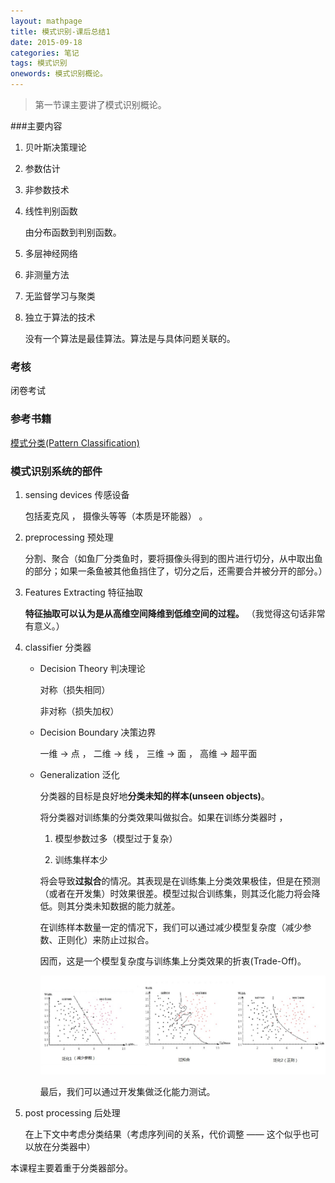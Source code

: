 ```yaml
---
layout: mathpage
title: 模式识别-课后总结1
date: 2015-09-18
categories: 笔记
tags: 模式识别
onewords: 模式识别概论。
---
```

> 第一节课主要讲了模式识别概论。


###主要内容

1. 贝叶斯决策理论

2. 参数估计

3. 非参数技术

4. 线性判别函数
    
    由分布函数到判别函数。

5. 多层神经网络

6. 非测量方法 

7. 无监督学习与聚类

8. 独立于算法的技术
    
    没有一个算法是最佳算法。算法是与具体问题关联的。

### 考核
    
闭卷考试

### 参考书籍

[模式分类(Pattern Classification)](https://onedrive.live.com/redir?resid=2B3C27B4725600B5!46775&authkey=!AInxfmKtQ6Io6ZA&ithint=file%2cpdf) 

### 模式识别系统的部件

1. sensing devices 传感设备

    包括麦克风 ， 摄像头等等（本质是环能器） 。 

2. preprocessing 预处理
    
    分割、聚合（如鱼厂分类鱼时，要将摄像头得到的图片进行切分，从中取出鱼的部分；如果一条鱼被其他鱼挡住了，切分之后，还需要合并被分开的部分。）

3. Features Extracting 特征抽取

    **特征抽取可以认为是从高维空间降维到低维空间的过程。** （我觉得这句话非常有意义。）

4. classifier 分类器

    - Decision Theory 判决理论

        对称（损失相同）

        非对称（损失加权）

    - Decision Boundary 决策边界

        一维 -> 点 ， 二维 -> 线 ， 三维 -> 面 ， 高维 -> 超平面

    - Generalization 泛化

        分类器的目标是良好地**分类未知的样本(unseen objects)**。

        将分类器对训练集的分类效果叫做拟合。如果在训练分类器时 ，

        1. 模型参数过多（模型过于复杂）

        2. 训练集样本少

        将会导致**过拟合**的情况。其表现是在训练集上分类效果极佳，但是在预测（或者在开发集）时效果很差。模型过拟合训练集，则其泛化能力将会降低。则其分类未知数据的能力就差。

        在训练样本数量一定的情况下，我们可以通过减少模型复杂度（减少参数、正则化）来防止过拟合。

        因而，这是一个模型复杂度与训练集上分类效果的折衷(Trade-Off)。

        ![过拟合与泛化](/assets/img/class/pattern_recognition/pattern_recognition_1_1.jpg)


        最后，我们可以通过开发集做泛化能力测试。

5. post processing 后处理

    在上下文中考虑分类结果（考虑序列间的关系，代价调整 —— 这个似乎也可以放在分类器中）

本课程主要着重于分类器部分。

